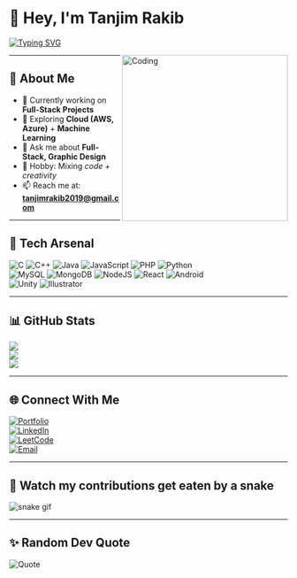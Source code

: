 # 👋 Hey, I'm Tanjim Rakib

[![Typing SVG](https://readme-typing-svg.herokuapp.com?color=00F700&lines=Software+Engineer;Data+Engineer;Full-Stack+Developer;Problem+Solver;Anime+Fan+%F0%9F%8E%A9)](https://git.io/typing-svg)

<img align="right" alt="Coding" width="300" src="https://i.pinimg.com/originals/f1/e7/34/f1e734f9cade86fe737a9aa404ad5677.gif">

---

## 🌸 About Me  

- 🔭 Currently working on **Full-Stack Projects**  
- 🌱 Exploring **Cloud (AWS, Azure)** + **Machine Learning**  
- 💬 Ask me about **Full-Stack, Graphic Design**  
- 🎨 Hobby: Mixing *code + creativity* 
- 📫 Reach me at: **tanjimrakib2019@gmail.com**  

---

## 🚀 Tech Arsenal  

![C](https://img.shields.io/badge/C-00599C?style=for-the-badge&logo=c&logoColor=white)
![C++](https://img.shields.io/badge/C++-00599C?style=for-the-badge&logo=cplusplus&logoColor=white)
![Java](https://img.shields.io/badge/Java-ED8B00?style=for-the-badge&logo=openjdk&logoColor=white)
![JavaScript](https://img.shields.io/badge/JavaScript-323330?style=for-the-badge&logo=javascript&logoColor=F7DF1E)
![PHP](https://img.shields.io/badge/PHP-777BB4?style=for-the-badge&logo=php&logoColor=white)
![Python](https://img.shields.io/badge/Python-3776AB?style=for-the-badge&logo=python&logoColor=white)  
![MySQL](https://img.shields.io/badge/MySQL-00000F?style=for-the-badge&logo=mysql&logoColor=white)
![MongoDB](https://img.shields.io/badge/MongoDB-4EA94B?style=for-the-badge&logo=mongodb&logoColor=white)
![NodeJS](https://img.shields.io/badge/Node.js-43853D?style=for-the-badge&logo=node.js&logoColor=white)
![React](https://img.shields.io/badge/React-20232A?style=for-the-badge&logo=react&logoColor=61DAFB)
![Android](https://img.shields.io/badge/Android-3DDC84?style=for-the-badge&logo=android&logoColor=white)  
![Unity](https://img.shields.io/badge/Unity-100000?style=for-the-badge&logo=unity&logoColor=white)
![Illustrator](https://img.shields.io/badge/Illustrator-FF9A00?style=for-the-badge&logo=adobeillustrator&logoColor=white)

---

## 📊 GitHub Stats  

![](https://github-readme-stats.vercel.app/api?username=TasmiaZerin1128&show_icons=true&theme=tokyonight)  
![](https://github-readme-streak-stats.herokuapp.com/?user=TasmiaZerin1128&theme=tokyonight)  
![](https://github-readme-stats.vercel.app/api/top-langs/?username=TasmiaZerin1128&layout=compact&theme=tokyonight)  


---

## 🌐 Connect With Me  

[![Portfolio](https://img.shields.io/badge/Portfolio-000?style=for-the-badge&logo=vercel&logoColor=white)](https://tasmiazerin1128.github.io)  
[![LinkedIn](https://img.shields.io/badge/LinkedIn-0A66C2?style=for-the-badge&logo=linkedin&logoColor=white)](https://linkedin.com/in/tasmiazerin1128)  
[![LeetCode](https://img.shields.io/badge/LeetCode-FFA116?style=for-the-badge&logo=leetcode&logoColor=black)](https://leetcode.com/)  
[![Email](https://img.shields.io/badge/Gmail-D14836?style=for-the-badge&logo=gmail&logoColor=white)](mailto:tasmia.zerin.60@gmail.com)  

---

## 🐍 Watch my contributions get eaten by a snake  

![snake gif](https://github.com/TasmiaZerin1128/TasmiaZerin1128/blob/output/github-contribution-grid-snake.svg)

---

## ✨ Random Dev Quote  

![Quote](https://quotes-github-readme.vercel.app/api?type=horizontal&theme=tokyonight)
